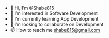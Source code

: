 - 👋 Hi, I’m @Shabe815
- 👀 I’m interested in Software Development
- 🌱 I’m currently learning App Development
- 💞️ I’m looking to collaborate on Development
- 📫 How to reach me shabe815@gmail.com

<!---
Shabe815/Shabe815 is a ✨ special ✨ repository because its `README.md` (this file) appears on your GitHub profile.
You can click the Preview link to take a look at your changes.
--->
